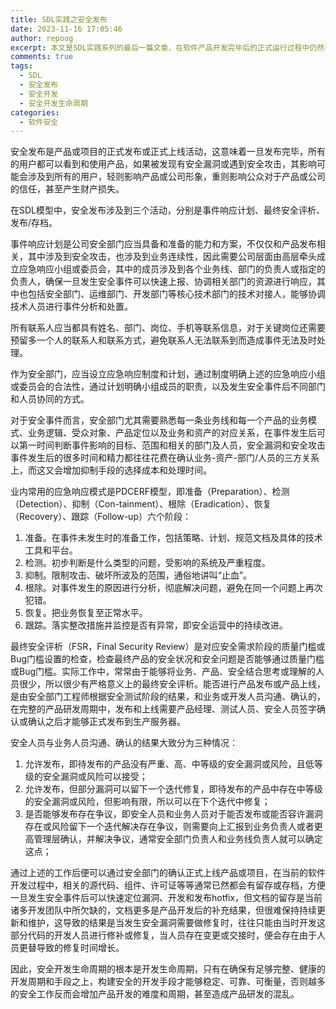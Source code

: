 ```yaml
---
title: SDL实践之安全发布
date: 2023-11-16 17:05:46
author: repoog
excerpt: 本文是SDL实践系列的最后一篇文章，在软件产品开发完毕后的正式运行过程中仍然有包括应急响应在内的诸多工作要开展。
comments: true
tags:
  - SDL
  - 安全发布
  - 安全开发
  - 安全开发生命周期
categories:
  - 软件安全
---
```


安全发布是产品或项目的正式发布或正式上线活动，这意味着一旦发布完毕，所有的用户都可以看到和使用产品，如果被发现有安全漏洞或遇到安全攻击，其影响可能会涉及到所有的用户，轻则影响产品或公司形象，重则影响公众对于产品或公司的信任，甚至产生财产损失。

在SDL模型中，安全发布涉及到三个活动，分别是事件响应计划、最终安全评析、发布/存档。

事件响应计划是公司安全部门应当具备和准备的能力和方案，不仅仅和产品发布相关，其中涉及到安全攻击，也涉及到业务连续性，因此需要公司层面由高层牵头成立应急响应小组或委员会，其中的成员涉及到各个业务线、部门的负责人或指定的负责人，确保一旦发生安全事件可以快速上报、协调相关部门的资源进行响应，其中也包括安全部门、运维部门、开发部门等核心技术部门的技术对接人，能够协调技术人员进行事件分析和处置。

所有联系人应当都具有姓名、部门、岗位、手机等联系信息，对于关键岗位还需要预留多一个人的联系人和联系方式，避免联系人无法联系到而造成事件无法及时处理。

作为安全部门，应当设立应急响应制度和计划，通过制度明确上述的应急响应小组或委员会的合法性，通过计划明确小组成员的职责，以及发生安全事件后不同部门和人员协同的方式。

对于安全事件而言，安全部门尤其需要熟悉每一条业务线和每一个产品的业务模式、业务逻辑、受众对象、产品定位以及业务和资产的对应关系，在事件发生后可以第一时间判断事件影响的目标、范围和相关的部门及人员，安全漏洞和安全攻击事件发生后的很多时间和精力都往往花费在确认业务-资产-部门/人员的三方关系上，而这又会增加抑制手段的选择成本和处理时间。

业内常用的应急响应模式是PDCERF模型，即准备（Preparation）、检测（Detection）、抑制（Con-tainment）、根除（Eradication）、恢复（Recovery）、跟踪（Follow-up）六个阶段：

1. 准备。在事件未发生时的准备工作，包括策略、计划、规范文档及具体的技术工具和平台。
2. 检测。初步判断是什么类型的问题，受影响的系统及严重程度。
3. 抑制。限制攻击、破坏所波及的范围，通俗地讲叫“止血”。
4. 根除。对事件发生的原因进行分析，彻底解决问题，避免在同一个问题上再次犯错。
5. 恢复。把业务恢复至正常水平。
6. 跟踪。落实整改措施并监控是否有异常，即安全运营中的持续改进。

最终安全评析（FSR，Final Security Review）是对应安全需求阶段的质量门槛或Bug门槛设置的检查，检查最终产品的安全状况和安全问题是否能够通过质量门槛或Bug门槛。实际工作中，常常由于能够将业务、产品、安全结合思考或理解的人员很少，所以很少有严格意义上的最终安全评析。能否进行产品发布或产品上线，是由安全部门工程师根据安全测试阶段的结果，和业务或开发人员沟通、确认的，在完整的产品研发周期中，发布和上线需要产品经理、测试人员、安全人员签字确认或确认之后才能够正式发布到生产服务器。

安全人员与业务人员沟通、确认的结果大致分为三种情况：

1. 允许发布，即待发布的产品没有严重、高、中等级的安全漏洞或风险，且低等级的安全漏洞或风险可以接受；
2. 允许发布，但部分漏洞可以留下一个迭代修复，即待发布的产品中存在中等级的安全漏洞或风险，但影响有限，所以可以在下个迭代中修复；
3. 是否能够发布存在争议，即安全人员和业务人员对于能否发布或能否容许漏洞存在或风险留下一个迭代解决存在争议，则需要向上汇报到业务负责人或者更高管理层确认，并解决争议，通常安全部门负责人和业务线负责人就可以确定这点；

通过上述的工作后便可以通过安全部门的确认正式上线产品或项目，在当前的软件开发过程中，相关的源代码、组件、许可证等等通常已然都会有留存或存档，方便一旦发生安全事件后可以快速定位漏洞、开发和发布hotfix，但文档的留存是当前诸多开发团队中所欠缺的，文档更多是产品开发后的补充结果，但很难保持持续更新和维护，这导致的结果是当发生安全漏洞需要做修复时，往往只能由当时开发这部分代码的开发人员进行修补或修复，当人员存在变更或交接时，便会存在由于人员更替导致的修复时间增长。

因此，安全开发生命周期的根本是开发生命周期，只有在确保有足够完整、健康的开发周期和手段之上，构建安全的开发手段才能够稳定、可靠、可衡量，否则越多的安全工作反而会增加产品开发的难度和周期，甚至造成产品研发的混乱。